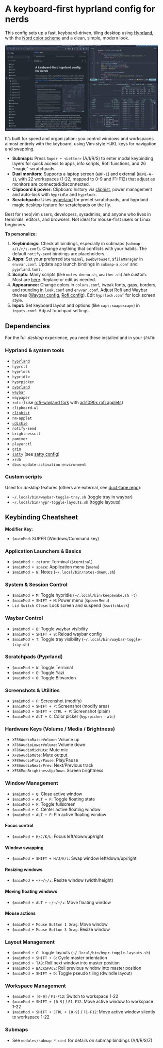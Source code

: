 # A keyboard-first hyprland config for nerds

This config sets up a fast, keyboard-driven, tiling desktop using [Hyprland](https://hyprland.org/), with the [Nord color scheme](https://www.nordtheme.com/) and a clean, simple, modern look.

[![Hyprland Nord desktop](hyprnord.png)](hyprnord.png)

It’s built for speed and organization: you control windows and workspaces almost entirely with the keyboard, using Vim-style HJKL keys for navigation and swapping.

- **Submaps:** Press `Super + <Letter>` (A/I/R/S) to enter modal keybinding layers for quick access to apps, info scripts, Rofi functions, and 26 "magic" scratchpads.
- **Dual monitors:** Supports a laptop screen (`eDP-1`) and external (`HDMI-A-1`), with 22 workspaces (1-22, mapped to 0-9 and F1-F12) that adjust as monitors are connected/disconnected.
- **Clipboard & power:** Clipboard history via [cliphist](https://github.com/sentriz/cliphist), power management and auto-lock with `hypridle` and `hyprlock`.
- **Scratchpads:** Uses [pyperland](https://github.com/hyprland-community/pyprland) for preset scratchpads, and hyprland magic desktop feature for scratchpads on the fly.

Best for (neo)vim users, developers, sysadmins, and anyone who lives in terminals, editors, and browsers. Not ideal for mouse-first users or Linux beginners.

**To personalize:**

1. **Keybindings:** Check all bindings, especially in submaps (`submap-a/i/r/s.conf`). Change anything that conflicts with your habits. The default `notify-send` bindings are placeholders.
2. **Apps:** Set your preferred `$terminal`, `$webBrowser`, `$fileManager` in `envvar.conf`. Update app launch bindings in `submap-a.conf` and `pyprland.toml`.
3. **Scripts:** Many scripts (like `notes-dmenu.sh`, `weather.sh`) are custom. Most are [here](https://github.com/isingasimplesong/duct-tape/). Replace or edit as needed.
4. **Appearance:** Change colors in `colors.conf`, tweak fonts, gaps, borders, and rounding in `look.conf` and `envvar.conf`. Adjust Rofi and Waybar themes ([Waybar config](https://github.com/isingasimplesong/dotfiles/tree/main/waybar), [Rofi config](https://github.com/isingasimplesong/dotfiles/tree/main/rofi)). Edit `hyprlock.conf` for lock screen style.
5. **Input:** Set keyboard layout and options (like `caps:swapescape`) in `inputs.conf`. Adjust touchpad settings.

## Dependencies

For the full _desktop_ experience, you need these installed and in your `$PATH`:

### Hyprland & system tools

- [`hyprland`](https://hyprland.org/)
- `hyprctl`
- `hyprlock`
- `hypridle`
- `hyprpicker`
- [`pyprland`](https://github.com/hyprland-community/pyprland)
- [`waybar`](https://github.com/Alexays/Waybar)
- `waypaper`
- `rofi` (I use [rofi-wayland fork](https://github.com/in0ni/rofi-wayland) with [adi1090x rofi applets](https://github.com/adi1090x/rofi))
- `clipboard-wl`
- [`cliphist`](https://github.com/sentriz/cliphist)
- `nm-applet`
- [`udiskie`](https://pypi.org/project/udiskie/)
- `notify-send`
- `brightnessctl`
- `pamixer`
- `playerctl`
- [`grim`](https://gitlab.freedesktop.org/emersion/grim)
- [`satty`](https://github.com/gabm/Satty) (see [satty config](../satty/))
- `xrdb`
- `dbus-update-activation-environment`

### Custom scripts

Used for _desktop_ features (others are external, see [duct-tape repo](https://github.com/isingasimplesong/duct-tape)):

- `~/.local/bin/waybar-toggle-tray.sh` (toggle tray in waybar)
- `~/.local/bin/hypr-toggle-layouts.sh` (toggle layouts)

## Keybinding Cheatsheet

**Modifier Key:**

- `$mainMod`: SUPER (Windows/Command key)

### Application Launchers & Basics

- `$mainMod + return`: Terminal (`$terminal`)
- `$mainMod + space`: Application menu (`$menu`)
- `$mainMod + N`: Notes (`~/.local/bin/notes-dmenu.sh`)

### System & Session Control

- `$mainMod + M`: Toggle hypridle (`~/.local/bin/keepawake.sh -t`)
- `$mainMod + SHIFT + M`: Power menu (`$powerMenu`)
- `Lid Switch Close`: Lock screen and suspend (`$switchLock`)

### Waybar Control

- `$mainMod + B`: Toggle waybar visibility
- `$mainMod + SHIFT + B`: Reload waybar config
- `$mainMod + T`: Toggle tray visibility (`~/.local/bin/waybar-toggle-tray.sh`)

### Scratchpads (Pyprland)

- `$mainMod + W`: Toggle Terminal
- `$mainMod + E`: Toggle Yazi
- `$mainMod + O`: Toggle Bitwarden

### Screenshots & Utilities

- `$mainMod + P`: Screenshot (modify)
- `$mainMod + SHIFT + P`: Screenshot (modify area)
- `$mainMod + SHIFT + CTRL + P`: Screenshot (plain)
- `$mainMod + ALT + C`: Color picker (`hyprpicker -aln`)

### Hardware Keys (Volume / Media / Brightness)

- `XF86AudioRaiseVolume`: Volume up
- `XF86AudioLowerVolume`: Volume down
- `XF86AudioMicMute`: Mute mic
- `XF86AudioMute`: Mute output
- `XF86AudioPlay/Pause`: Play/Pause
- `XF86AudioNext/Prev`: Next/Previous track
- `XF86MonBrightnessUp/Down`: Screen brightness

### Window Management

- `$mainMod + Q`: Close active window
- `$mainMod + ALT + F`: Toggle floating state
- `$mainMod + F`: Toggle fullscreen
- `$mainMod + C`: Center active floating window
- `$mainMod + ALT + P`: Pin active floating window

#### Focus control

- `$mainMod + H/J/K/L`: Focus left/down/up/right

#### Window swapping

- `$mainMod + SHIFT + H/J/K/L`: Swap window left/down/up/right

#### Resizing windows

- `$mainMod + ←/→/↑/↓`: Resize window (width/height)

#### Moving floating windows

- `$mainMod + ALT + ←/→/↑/↓`: Move floating window

#### Mouse actions

- `$mainMod + Mouse Button 1 Drag`: Move window
- `$mainMod + Mouse Button 3 Drag`: Resize window

### Layout Management

- `$mainMod + G`: Toggle layouts (`~/.local/bin/hypr-toggle-layouts.sh`)
- `$mainMod + SHIFT + G`: Cycle master orientation
- `$mainMod + TAB`: Roll next window into master position
- `$mainMod + BACKSPACE`: Roll previous window into master position
- `$mainMod + SHIFT + D`: Toggle pseudo tiling (dwindle layout)

### Workspace Management

- `$mainMod + [0-9]` / `F1-F12`: Switch to workspace 1-22
- `$mainMod + SHIFT + [0-9]` / `F1-F12`: Move active window to workspace 1-22
- `$mainMod + SHIFT + CTRL + [0-9]` / `F1-F12`: Move active window silently to workspace 1-22

### Submaps

- See `modules/submap-*.conf` for details on submap bindings (A/I/R/S/Z)
